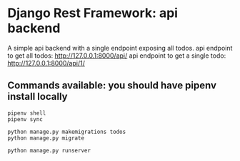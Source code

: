 # Django Rest Framework: api backend

A simple api backend with a single endpoint exposing all todos.
api endpoint to get all todos: <http://127.0.0.1:8000/api/>
api endpoint to get a single todo: <http://127.0.0.1:8000/api/1/>

## Commands available: you should have pipenv install locally

```console
pipenv shell
pipenv sync

python manage.py makemigrations todos
python manage.py migrate

python manage.py runserver
```
